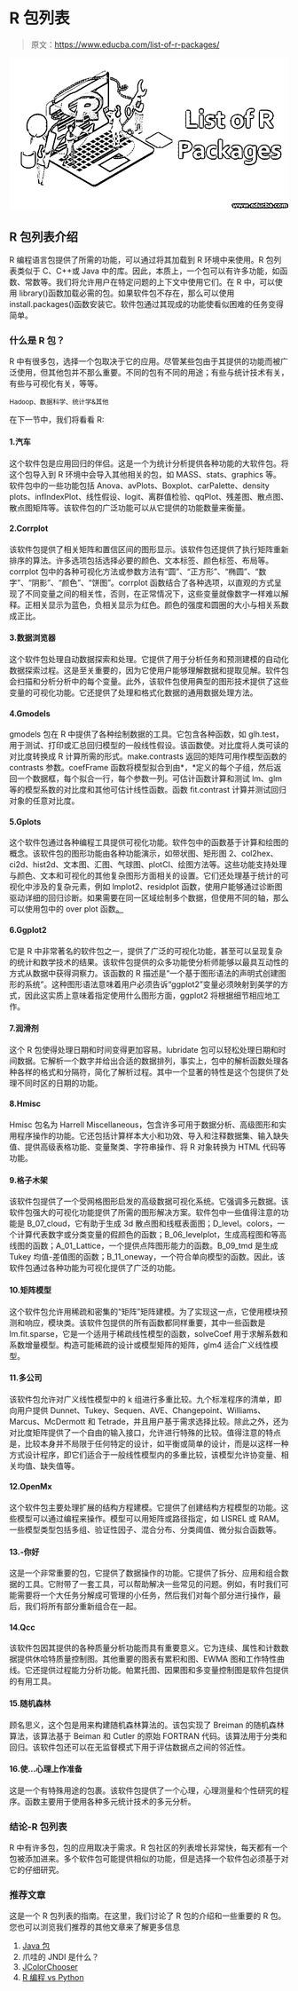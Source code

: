# R 包列表

> 原文：<https://www.educba.com/list-of-r-packages/>

![List of R Packages](img/0a83129f8008524945049214ad48e64f.png)



## R 包列表介绍

R 编程语言包提供了所需的功能，可以通过将其加载到 R 环境中来使用。R 包列表类似于 C、C++或 Java 中的库。因此，本质上，一个包可以有许多功能，如函数、常数等。我们将允许用户在特定问题的上下文中使用它们。在 R 中，可以使用 library()函数加载必需的包。如果软件包不存在，那么可以使用 install.packages()函数安装它。软件包通过其现成的功能使看似困难的任务变得简单。

### 什么是 R 包？

R 中有很多包，选择一个包取决于它的应用。尽管某些包由于其提供的功能而被广泛使用，但其他包并不那么重要。不同的包有不同的用途；有些与统计技术有关，有些与可视化有关，等等。

<small>Hadoop、数据科学、统计学&其他</small>

在下一节中，我们将看看 R:

#### 1.汽车

这个软件包是应用回归的伴侣。这是一个为统计分析提供各种功能的大软件包。将这个包导入到 R 环境中会导入其他相关的包，如 MASS、stats、graphics 等。软件包中的一些功能包括 Anova、avPlots、Boxplot、carPalette、density plots、infIndexPlot、线性假设、logit、离群值检验、qqPlot、残差图、散点图、散点图矩阵等。该软件包的广泛功能可以从它提供的功能数量来衡量。

#### 2.Corrplot

该软件包提供了相关矩阵和置信区间的图形显示。该软件包还提供了执行矩阵重新排序的算法。许多选项包括选择必要的颜色、文本标签、颜色标签、布局等。corrplot 包中的各种可视化方法或参数方法有“圆”、“正方形”、“椭圆”、“数字”、“阴影”、“颜色”、“饼图”。corrplot 函数结合了各种选项，以直观的方式呈现了不同变量之间的相关性，否则，在正常情况下，这些变量就像数字一样难以解释。正相关显示为蓝色，负相关显示为红色。颜色的强度和圆圈的大小与相关系数成正比。

#### 3.数据浏览器

这个软件包处理自动数据探索和处理。它提供了用于分析任务和预测建模的自动化数据探索过程。这是至关重要的，因为它使用户能够理解数据和提取见解。软件包会扫描和分析分析中的每个变量。此外，该软件包使用典型的图形技术提供了这些变量的可视化功能。它还提供了处理和格式化数据的通用数据处理方法。

#### 4.Gmodels

gmodels 包在 R 中提供了各种绘制数据的工具。它包含各种函数，如 glh.test，用于测试、打印或汇总回归模型的一般线性假设。该函数使。对比度将人类可读的对比度转换成 R 计算所需的形式。make.contrasts 返回的矩阵可用作模型函数的 contrasts 参数。coefFrame 函数将模型拟合到由*，*定义的每个子组，然后返回一个数据框，每个拟合一行，每个参数一列。可估计函数计算和测试 lm、glm 等的模型系数的对比度和其他可估计线性函数。函数 fit.contrast 计算并测试回归对象的任意对比度。

#### 5.Gplots

这个软件包通过各种编程工具提供可视化功能。软件包中的函数基于计算和绘图的概念。该软件包的图形功能由各种功能演示，如带状图、矩形图 2、col2hex、ci2d、hist2d、文本图、汇图、气球图、plotCI、绘图方法等。这些功能支持处理与颜色、文本和可视化的其他复杂图形方面相关的设置。它们还处理基于统计的可视化中涉及的复杂元素，例如 lmplot2、residplot 函数，使用户能够通过诊断图驱动详细的回归诊断。如果需要在同一区域绘制多个数据，但使用不同的轴，那么可以使用包中的 over plot 函数[。](https://www.educba.com/plot-function-in-r/)

#### 6.Ggplot2

它是 R 中非常著名的软件包之一，提供了广泛的可视化功能，甚至可以呈现复杂的统计和数学技术的结果。该软件包提供的众多功能使分析师能够以最具互动性的方式从数据中获得洞察力。该函数的 R 描述是“一个基于图形语法的声明式创建图形的系统”。这种图形语法意味着用户必须告诉“ggplot2”变量必须映射到美学的方式，因此这实质上意味着指定使用什么图形方面，ggplot2 将根据细节相应地工作。

#### 7.润滑剂

这个 R 包使得处理日期和时间变得更加容易。lubridate 包可以轻松处理日期和时间数据。它解析一个数字并给出合适的数据排列，事实上，包中的解析函数处理各种各样的格式和分隔符，简化了解析过程。其中一个显著的特性是这个包提供了处理不同时区的日期的功能。

#### 8.Hmisc

Hmisc 包名为 Harrell Miscellaneous，包含许多可用于数据分析、高级图形和实用程序操作的功能。它还包括计算样本大小和功效、导入和注释数据集、输入缺失值、提供高级表格功能、变量聚类、字符串操作、将 R 对象转换为 HTML 代码等功能。

#### 9.格子木架

该软件包提供了一个受网格图形启发的高级数据可视化系统。它强调多元数据。该软件包强大的可视化功能提供了所需的图形解决方案。软件包中一些值得注意的功能是 B_07_cloud，它有助于生成 3d 散点图和线框表面图；D_level。colors，一个计算代表数字或分类变量的假颜色的函数；B_06_levelplot，生成高程图和等高线图的函数；A_01_Lattice，一个提供点阵图形能力的函数。B_09_tmd 是生成 Tukey 均值-差值图的函数；B_11_oneway，一个符合单向模型的函数。因此，该软件包通过各种功能为可视化提供了广泛的功能。

#### 10.矩阵模型

这个软件包允许用稀疏和密集的“矩阵”矩阵建模。为了实现这一点，它使用模块预测和响应，模块类。该软件包提供的所有函数都同样重要，其中一些函数是 lm.fit.sparse，它是一个适用于稀疏线性模型的函数，solveCoef 用于求解系数和系数增量模型。构造可能稀疏的设计或模型矩阵的矩阵，glm4 适合广义线性模型。

#### 11.多公司

该软件包允许对广义线性模型中的 k 组进行多重比较。九个标准程序的清单，即向用户提供 Dunnet、Tukey、Sequen、AVE、Changepoint、Williams、Marcus、McDermott 和 Tetrade，并且用户基于需求选择比较。除此之外，还为对比度矩阵提供了一个自由的输入接口，允许进行特殊的比较。值得注意的特点是，比较本身并不局限于任何特定的设计，如平衡或简单的设计，而是以这样一种方式设计程序，即它们适合于一般线性模型内的多重比较，该模型允许协变量、相关均值、缺失值等。

#### 12.OpenMx

这个软件包主要处理扩展的结构方程建模。它提供了创建结构方程模型的功能。这些模型可以通过编程来操作。模型可以用矩阵或路径指定，如 LISREL 或 RAM。一些模型类型包括多组、验证性因子、混合分布、分类阈值、微分拟合函数等。

#### 13.-你好

这是一个非常重要的包，它提供了数据操作的功能。它提供了拆分、应用和组合数据的工具。它附带了一套工具，可以帮助解决一些常见的问题。例如，有时我们可能需要将一个大任务分解成可管理的小任务，然后我们对每个部分进行操作，最后，我们将所有部分重新组合在一起。

#### 14.Qcc

该软件包因其提供的各种质量分析功能而具有重要意义。它为连续、属性和计数数据提供休哈特质量控制图。其他重要的图表有累积和图、EWMA 图和工作特性曲线。它还提供过程能力分析功能。帕累托图、因果图和多变量控制图是软件包提供的有用工具。

#### 15.随机森林

顾名思义，这个包是用来构建随机森林算法的。该包实现了 Breiman 的随机森林算法，该算法基于 Beiman 和 Cutler 的原始 FORTRAN 代码。该算法用于分类和回归。该软件包还可以在无监督模式下用于评估数据点之间的邻近性。

#### 16.使…心理上作准备

这是一个有特殊用途的包裹。该软件包提供了一个心理，心理测量和个性研究的程序。函数主要用于使用各种多元统计技术的多元分析。

### 结论-R 包列表

R 中有许多包，包的应用取决于需求。R 包社区的列表增长非常快，每天都有一个包被添加进来。多个软件包可能提供相似的功能，但是选择一个软件包必须基于对它的仔细研究。

### 推荐文章

这是一个 R 包列表的指南。在这里，我们讨论了 R 包的介绍和一些重要的 R 包。您也可以浏览我们推荐的其他文章来了解更多信息

1.  [Java 包](https://www.educba.com/java-packages/)
2.  爪哇的 JNDI 是什么？
3.  [JColorChooser](https://www.educba.com/jcolorchooser/)
4.  [R 编程 vs Python](https://www.educba.com/r-vs-python/)





